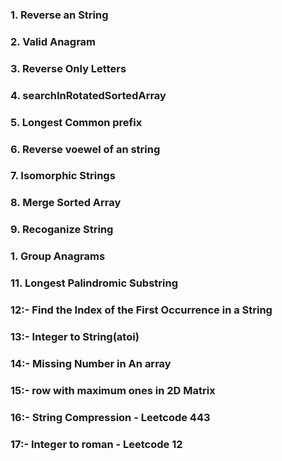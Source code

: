 ### 1. Reverse an String

### 2. Valid Anagram

### 3. Reverse Only Letters

### 4. searchInRotatedSortedArray

### 5. Longest Common prefix

### 6. Reverse voewel of an string

### 7. Isomorphic Strings

### 8. Merge Sorted Array

### 9. Recoganize String

### 1. Group Anagrams

### 11. Longest Palindromic Substring

### 12:- Find the Index of the First Occurrence in a String

### 13:- Integer to String(atoi)

### 14:- Missing Number in An array

### 15:- row with maximum ones in 2D Matrix

### 16:- String Compression - Leetcode 443

### 17:- Integer to roman - Leetcode 12
